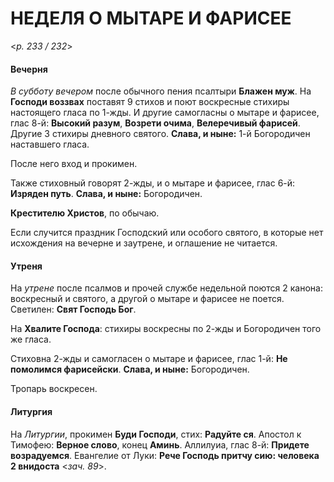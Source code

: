 
# НЕДЕЛЯ О МЫТАРЕ И ФАРИСЕЕ

<*p. 233 / 232*>

#### Вечерня

*В субботу вечером* после обычного пения псалтыри **Блажен муж**. На **Господи воззвах** поставят 
9 стихов и поют воскресные стихиры настоящего гласа по 1-жды. И другие самогласны о мытаре и фарисее, 
глас 8-й: **Высокий разум**, **Возрети очима**, **Велеречивый фарисей**. Другие 3 стихиры дневного святого. 
**Слава, и ныне:** 1-й Богородичен наставшего гласа. 

После него вход и прокимен. 

Также стиховный говорят 2-жды, и о мытаре и фарисее, глас 6-й: **Изряден путь**. 
**Слава, и ныне:** Богородичен. 

**Крестителю Христов**, по обычаю. 

Если случится праздник Господский или особого святого, в которые нет исхождения на вечерне и заутрене, 
и оглашение не читается. 

#### Утреня

На *утрене* после псалмов и прочей службе недельной поются 2 канона: воскресный и святого, а другой 
о мытаре и фарисее не поется. 
Светилен: **Свят Господь Бог**. 

На **Хвалите Господа**: стихиры воскресны по 2-жды и Богородичен того же гласа. 

Стиховна 2-жды и самогласен о мытаре и фарисее, глас 1-й: **Не помолимся фарисейски**. 
**Слава, и ныне:** Богородичен. 

Тропарь воскресен. 

#### Литургия

На *Литургии*, прокимен **Буди Господи**, стих: **Радуйте ся**. 
Апостол к Тимофею: **Верное слово**, конец **Аминь**. 
Аллилуиа, глас 8-й: **Придете возрадуемся**. 
Евангелие от Луки: **Рече Господь притчу сию: человека 2 внидоста** <*зач. 89*>. 
 
